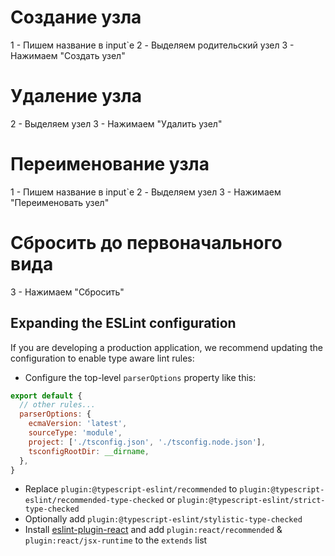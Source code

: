 # Создание узла

1 - Пишем название в input`e
2 - Выделяем родительский узел
3 - Нажимаем "Создать узел"

# Удаление узла

2 - Выделяем узел
3 - Нажимаем "Удалить узел"

# Переименование узла

1 - Пишем название в input`e
2 - Выделяем узел
3 - Нажимаем "Переименовать узел"

# Сбросить до первоначального вида

3 - Нажимаем "Сбросить"

## Expanding the ESLint configuration

If you are developing a production application, we recommend updating the configuration to enable type aware lint rules:

- Configure the top-level `parserOptions` property like this:

```js
export default {
  // other rules...
  parserOptions: {
    ecmaVersion: 'latest',
    sourceType: 'module',
    project: ['./tsconfig.json', './tsconfig.node.json'],
    tsconfigRootDir: __dirname,
  },
}
```

- Replace `plugin:@typescript-eslint/recommended` to `plugin:@typescript-eslint/recommended-type-checked` or `plugin:@typescript-eslint/strict-type-checked`
- Optionally add `plugin:@typescript-eslint/stylistic-type-checked`
- Install [eslint-plugin-react](https://github.com/jsx-eslint/eslint-plugin-react) and add `plugin:react/recommended` & `plugin:react/jsx-runtime` to the `extends` list

